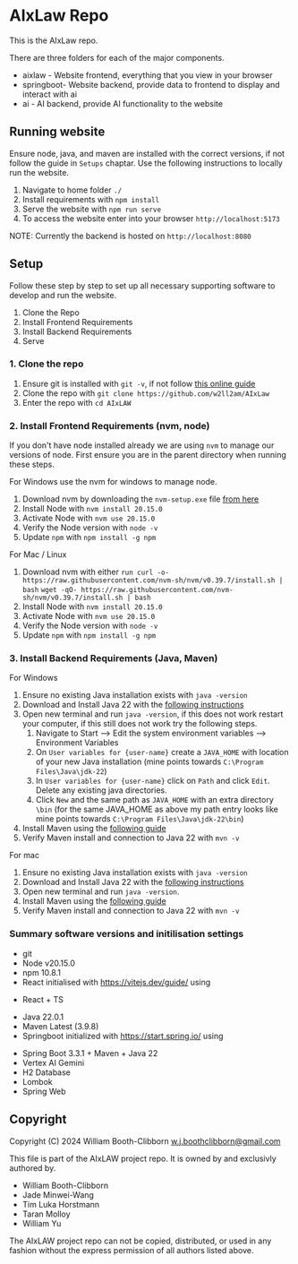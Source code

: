 # AIxLaw Repo

This is the AIxLaw repo. 

There are three folders for each of the major components. 

* aixlaw    - Website frontend, everything that you view in your browser
* springboot- Website backend, provide data to frontend to display and interact with ai
* ai        - AI backend, provide AI functionality to the website

## Running website

Ensure node, java, and maven are installed with the correct versions, if not follow the guide in `Setups` chaptar. Use the following instructions to locally run the website.

1. Navigate to home folder `./`
2. Install requirements with `npm install`
4. Serve the website with `npm run serve`
5. To access the website enter into your browser `http://localhost:5173`

NOTE: Currently the backend is hosted on `http://localhost:8080`

## Setup 

Follow these step by step to set up all necessary supporting software to develop and run the website.

1. Clone the Repo
2. Install Frontend Requirements
3. Install Backend Requirements
4. Serve

### 1. Clone the repo

1. Ensure git is installed with `git -v`, if not follow [this online guide](https://github.com/git-guides/install-git)
2. Clone the repo with `git clone https://github.com/w2ll2am/AIxLaw`
3. Enter the repo with `cd AIxLAW`

### 2. Install Frontend Requirements (nvm, node)

If you don't have node installed already we are using `nvm` to manage our versions of node. First ensure you are in the parent directory when running these steps. 

For Windows use the nvm for windows to manage node.
1. Download nvm by downloading the `nvm-setup.exe` file [from here](https://github.com/coreybutler/nvm-windows/releases)
2. Install Node with `nvm install 20.15.0`
3. Activate Node with `nvm use 20.15.0`
4. Verify the Node version with `node -v`
5. Update `npm` with `npm install -g npm`

For Mac / Linux
1. Download nvm with either
`run curl -o- https://raw.githubusercontent.com/nvm-sh/nvm/v0.39.7/install.sh | bash`
`wget -qO- https://raw.githubusercontent.com/nvm-sh/nvm/v0.39.7/install.sh | bash`
2. Install Node with `nvm install 20.15.0`
3. Activate Node with `nvm use 20.15.0`
4. Verify the Node version with `node -v`
5. Update `npm` with `npm install -g npm`

### 3. Install Backend Requirements (Java, Maven)

For Windows

1. Ensure no existing Java installation exists with `java -version` 
2. Download and Install Java 22 with the [following instructions](https://www.oracle.com/java/technologies/downloads/#jdk22-windows)
3. Open new terminal and run `java -version`, if this does not work restart your computer, if this still does not work try the following steps.
    1. Navigate to Start --> Edit the system environment variables --> Environment Variables
    2. On `User variables for {user-name}` create a `JAVA_HOME` with location of your new Java installation (mine points towards `C:\Program Files\Java\jdk-22`)
    3. In `User variables for {user-name}` click on `Path` and click `Edit`. Delete any existing java directories. 
    4. Click `New` and the same path as `JAVA_HOME` with an extra directory `\bin` (for the same JAVA_HOME as above my path entry looks like mine points towards `C:\Program Files\Java\jdk-22\bin`)
4. Install Maven using the [following guide](https://www.baeldung.com/install-maven-on-windows-linux-mac)
5. Verify Maven install and connection to Java 22 with `mvn -v`

For mac

1. Ensure no existing Java installation exists with `java -version` 
2. Download and Install Java 22 with the [following instructions](https://www.oracle.com/java/technologies/downloads/#jdk22-windows)
3. Open new terminal and run `java -version`.
4. Install Maven using the [following guide](https://www.baeldung.com/install-maven-on-windows-linux-mac)
5. Verify Maven install and connection to Java 22 with `mvn -v`

### Summary software versions and initilisation settings
* git 
* Node v20.15.0
* npm 10.8.1
* React initialised with https://vitejs.dev/guide/ using 
- React + TS
* Java 22.0.1
* Maven Latest (3.9.8)
* Springboot initialized with https://start.spring.io/ using 
- Spring Boot 3.3.1 + Maven + Java 22
- Vertex AI Gemini
- H2 Database
- Lombok
- Spring Web


## Copyright

 Copyright (C) 2024 William Booth-Clibborn w.j.boothclibborn@gmail.com
 
 This file is part of the AIxLAW project repo. It is owned by and exclusivly authored by.

 * William Booth-Clibborn
 * Jade Minwei-Wang
 * Tim Luka Horstmann
 * Taran Molloy
 * William Yu
 
 The AIxLAW project repo can not be copied, distributed, or used in any fashion without the express
 permission of all authors listed above.
